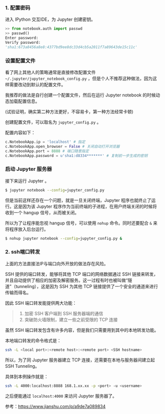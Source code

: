 ### 1. 配置密码

进入 IPython 交互IDE，为 Jupyter 创建密钥。

```python
>> from notebook.auth import passwd
>> passwd()
Enter password: 
Verify password: 
'sha1:673a8456a8e8:4377bd9ee8dc33d4cb5a2011f7a89643de15c11c'
```

### 设置配置文件

看了网上其他人的策略通常是直接修改配置文件 `~/.jupyter/jupyter_notebook_config.py` ，但是个人不推荐这种做法，因为这样需要改动到默认的配置文件。

我推荐的做法是自行创建一个配置文件，然后在运行 Jupyter notebook 的时候动态加载配置信息。

(试验证明，确实第二种方法更好，不容易卡，第一种方法经常卡顿)

创建配置文件，可以取名为 `jupyter_config.py` 。

配置内容如下：



```python
c.NotebookApp.ip = 'localhost' # 指定
c.NotebookApp.open_browser = False # 关闭自动打开浏览器
c.NotebookApp.port = 8888 # 端口随意指定
c.NotebookApp.password = u'sha1:d8334*******' # 复制前一步生成的密钥
```

### 启动 Jupyter 服务器

接下来运行 Jupyter 。



```bash
$ jupyter notebook --config=jupyter_config.py
```

但是当前这样还存在一个问题，就是一旦关闭终端，Jupyter 程序也就终止了运行。这是因为该 Jupyter 程序作为当前终端的子进程，在用户终端关闭的时候将收到一个 hangup 信号，从而被关闭。

所以为了让程序能忽视 hangup 信号，可以使用 `nohup` 命令。同时还要配合 `&` 来将程序放入后台运行。



```bash
$ nohup jupyter notebook --config=jupyter_config.py &
```



### 2. ssh端口转发

上面的方法直接法IP与端口向外开放的做法存在风险。

SSH 提供的端口转发，能够将其他 TCP 端口的网络数据通过 SSH 链接来转发，并且自动提供了相应的加密及解密服务。这一过程有时也被叫做“隧道”（tunneling），这是因为 SSH 为其他 TCP 链接提供了一个安全的通道来进行传输而得名。

因此 SSH 端口转发能提供两大功能：

> 1. 加密 SSH 客户端到 SSH 服务器端的通信
> 2. 突破防火墙限制，建立一些之前受限的 TCP 连接

虽然 SSH 端口转发包含有许多内容，但是我们只需要用到其中的本地转发功能。

本地端口转发的命令格式是：



```bash
ssh -L <local port>:<remote host>:<remote port> <SSH hostname>
```

所以，为了同 Jupyter 服务器建立 TCP 连接，还需要在本地与服务器间建立起 SSH Tunneling。

具体到本例操作就是：



```bash
ssh -L 4000:localhost:8888 168.1.xx.xx -p <port> -u <username>
```

之后便能通过 `localhost:4000` 来访问 Jupyter 服务器了。







参考：https://www.jianshu.com/p/a9de7a089834

